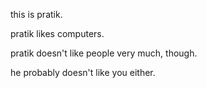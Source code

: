 this is pratik. 

pratik likes computers.

pratik doesn't like people very much, though.

he probably doesn't like you either.
